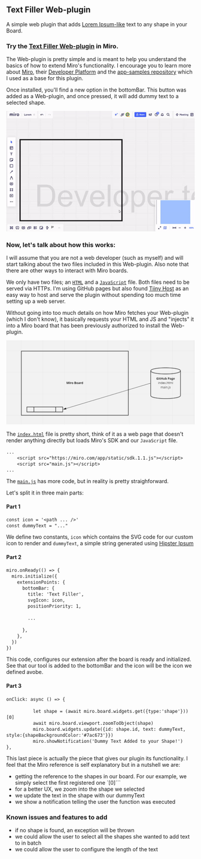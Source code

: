 ## Text Filler Web-plugin

A simple web plugin that adds [Lorem Ipsum-like](https://hipsum.co/?paras=1&type=hipster-latin&start-with-lorem=1) text to any shape in your Board.

### Try the [Text Filler Web-plugin](https://miro.com/oauth/authorize/?response_type=code&client_id=3458764516005409215&redirect_uri=%2Fconfirm-app-install%2F) in Miro.

The Web-plugin is pretty simple and is meant to help you understand the basics of how to extend Miro's functionality. I encourage you to learn more about [Miro](https://miro.com/), their [Developer Platform](https://developers.miro.com/docs) and the [app-samples repository](https://github.com/miroapp/app-examples) which I used as a base for this plugin.

Once installed, you'll find a new option in the bottomBar. This button was added as a Web-plugin, and once pressed, it will add dummy text to a selected shape.

![Text Filler in action](https://github.com/ArturoNereu/miro-textfiller-wp/blob/main/media/textfiller-wp.gif)

### Now, let's talk about how this works:

I will assume that you are not a web developer (such as myself) and will start talking about the two files included in this Web-plugin. Also note that there are other ways to interact with Miro boards.

We only have two files; an [`HTML`](https://github.com/ArturoNereu/miro-textfiller-wp/blob/main/index.html) and a [`JavaScript`](https://github.com/ArturoNereu/miro-textfiller-wp/blob/main/main.js) file. Both files need to be served via HTTP*s*. I'm using GitHub pages but also found [Tiiny Host](https://tiiny.host/) as an easy way to host and serve the plugin without spending too much time setting up a web server.

Without going into too much details on how Miro fetches your Web-plugin (which I don't know), it basically requests your HTML and JS and "injects" it into a Miro board that has been previously authorized to install the Web-plugin.

![](https://github.com/ArturoNereu/miro-textfiller-wp/blob/main/media/diagram-wp.png)

The [`index.html`](https://github.com/ArturoNereu/miro-textfiller-wp/blob/main/index.html) file is pretty short, think of it as a web page that doesn't render anything directly but loads Miro's SDK and our `JavaScript` file.

```
...
    <script src="https://miro.com/app/static/sdk.1.1.js"></script>
    <script src="main.js"></script>
...
```

The [`main.js`](https://github.com/ArturoNereu/miro-textfiller-wp/blob/main/main.js) has more code, but in reality is pretty straighforward.

Let's split it in three main parts:

#### Part 1
```
const icon = '<path ... />'
const dummyText = "..."
```
We define two constants, `icon` which contains the SVG code for our custom icon to render and `dummyText`, a simple string generated using [Hipster Ipsum](https://hipsum.co/?paras=1&type=hipster-latin&start-with-lorem=1)

#### Part 2
```
miro.onReady(() => {
  miro.initialize({
    extensionPoints: {
      bottomBar: {
        title: 'Text Filler',
        svgIcon: icon,
        positionPriority: 1,
        
        ...
        
      },
    },
  })
})
```
This code, configures our extension after the board is ready and initialized. See that our tool is added to the bottomBar and the icon will be the icon we defined avobe.

#### Part 3
```
onClick: async () => {

          let shape = (await miro.board.widgets.get({type:'shape'}))[0]
          await miro.board.viewport.zoomToObject(shape)
          miro.board.widgets.update({id: shape.id, text: dummyText, style:{shapeBackgroundColor:'#7ac673'}})
          miro.showNotification('Dummy Text Added to your Shape!')
},
```
This last piece is actually the piece that gives our plugin its functionality. I feel that the Miro reference is self explanatory but in a nutshell we are:

- getting the reference to the shapes in our board. For our example, we simply select the first registered one `[0]```
- for a better UX, we zoom into the shape we selected
- we update the text in the shape with our dummyText
- we show a notification telling the user the function was executed

### Known issues and features to add
* if no shape is found, an exception will be thrown
* we could allow the user to select all the shapes she wanted to add text to in batch
* we could allow the user to configure the length of the text
